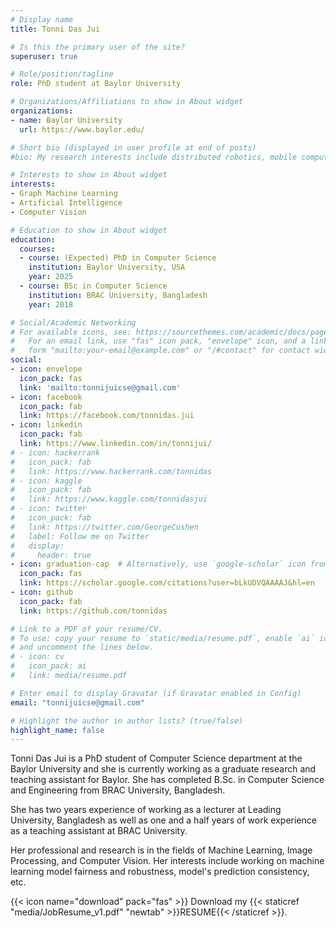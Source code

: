 ```yaml
---
# Display name
title: Tonni Das Jui

# Is this the primary user of the site?
superuser: true

# Role/position/tagline
role: PhD student at Baylor University

# Organizations/Affiliations to show in About widget
organizations:
- name: Baylor University
  url: https://www.baylor.edu/

# Short bio (displayed in user profile at end of posts)
#bio: My research interests include distributed robotics, mobile computing and programmable matter.

# Interests to show in About widget
interests:
- Graph Machine Learning
- Artificial Intelligence
- Computer Vision 

# Education to show in About widget
education:
  courses:
  - course: (Expected) PhD in Computer Science
    institution: Baylor University, USA
    year: 2025
  - course: BSc in Computer Science
    institution: BRAC University, Bangladesh
    year: 2018

# Social/Academic Networking
# For available icons, see: https://sourcethemes.com/academic/docs/page-builder/#icons
#   For an email link, use "fas" icon pack, "envelope" icon, and a link in the
#   form "mailto:your-email@example.com" or "/#contact" for contact widget.
social:
- icon: envelope
  icon_pack: fas
  link: 'mailto:tonnijuicse@gmail.com'
- icon: facebook
  icon_pack: fab
  link: https://facebook.com/tonnidas.jui
- icon: linkedin
  icon_pack: fab
  link: https://www.linkedin.com/in/tonnijui/
# - icon: hackerrank
#   icon_pack: fab
#   link: https://www.hackerrank.com/tonnidas
# - icon: kaggle
#   icon_pack: fab
#   link: https://www.kaggle.com/tonnidasjui
# - icon: twitter
#   icon_pack: fab
#   link: https://twitter.com/GeorgeCushen
#   label: Follow me on Twitter
#   display:
#     header: true
- icon: graduation-cap  # Alternatively, use `google-scholar` icon from `ai` icon pack
  icon_pack: fas
  link: https://scholar.google.com/citations?user=bLkUDVQAAAAJ&hl=en
- icon: github
  icon_pack: fab
  link: https://github.com/tonnidas

# Link to a PDF of your resume/CV.
# To use: copy your resume to `static/media/resume.pdf`, enable `ai` icons in `params.toml`, 
# and uncomment the lines below.
# - icon: cv
#   icon_pack: ai
#   link: media/resume.pdf

# Enter email to display Gravatar (if Gravatar enabled in Config)
email: "tonnijuicse@gmail.com"

# Highlight the author in author lists? (true/false)
highlight_name: false
---
```


Tonni Das Jui is a PhD student of Computer Science department at the Baylor University and she is currently working as a graduate research and teaching assistant for Baylor. She has completed B.Sc. in Computer Science and Engineering from BRAC University, Bangladesh.

She has two years experience of working as a lecturer at Leading University, Bangladesh as well as one and a half years of work experience as a teaching assistant at BRAC University.

Her professional and research is in the fields of Machine Learning, Image Processing, and Computer Vision. Her interests include working on machine learning model fairness and robustness, model's prediction consistency, etc.

{{< icon name="download" pack="fas" >}} Download my {{< staticref "media/JobResume_v1.pdf" "newtab" >}}RESUME{{< /staticref >}}.


